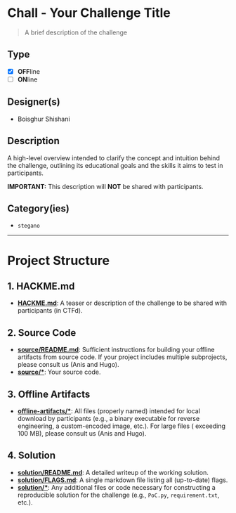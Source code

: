 # Chall - Your Challenge Title

> A brief description of the challenge

## Type

- [X] **OFF**line
- [ ] **ON**line

## Designer(s)

- Boisghur Shishani

## Description

A high-level overview intended to clarify the concept and intuition behind the challenge, outlining its educational
goals and the skills it aims to test in participants.

**IMPORTANT:** This description will **NOT** be shared with participants.

## Category(ies)

- `stegano`

---

# Project Structure

## 1. HACKME.md

- **[HACKME.md](HACKME.md)**: A teaser or description of the challenge to be shared with participants (in CTFd).

## 2. Source Code

- **[source/README.md](source/README.md)**: Sufficient instructions for building your offline artifacts from source
  code. If your project includes multiple subprojects, please consult us (Anis and Hugo).
- **[source/*](source/)**: Your source code.

## 3. Offline Artifacts

- **[offline-artifacts/*](offline-artifacts/)**: All files (properly named) intended for local download by
  participants (e.g., a binary executable for reverse engineering, a custom-encoded image, etc.). For large files (
  exceeding 100 MB), please consult us (Anis and Hugo).

## 4. Solution

- **[solution/README.md](solution/README.md)**: A detailed writeup of the working solution.
- **[solution/FLAGS.md](solution/FLAGS.md)**: A single markdown file listing all (up-to-date) flags.
- **[solution/*](solution/)**: Any additional files or code necessary for constructing a reproducible solution for the
  challenge (e.g., `PoC.py`, `requirement.txt`, etc.). 
